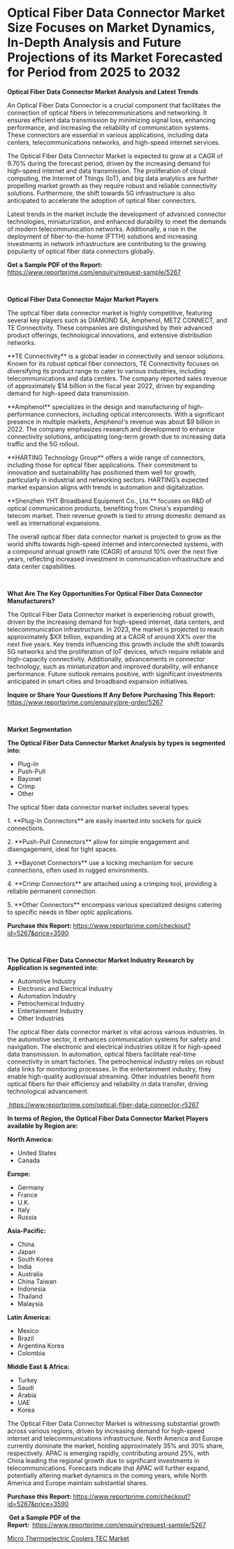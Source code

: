 <p><h1>Optical Fiber Data Connector Market Size Focuses on Market Dynamics, In-Depth Analysis and Future Projections of its Market Forecasted for Period from 2025 to 2032</h1></p><p><strong>Optical Fiber Data Connector Market Analysis and Latest Trends</strong></p>
<p><p>An Optical Fiber Data Connector is a crucial component that facilitates the connection of optical fibers in telecommunications and networking. It ensures efficient data transmission by minimizing signal loss, enhancing performance, and increasing the reliability of communication systems. These connectors are essential in various applications, including data centers, telecommunications networks, and high-speed internet services.</p><p>The Optical Fiber Data Connector Market is expected to grow at a CAGR of 9.70% during the forecast period, driven by the increasing demand for high-speed internet and data transmission. The proliferation of cloud computing, the Internet of Things (IoT), and big data analytics are further propelling market growth as they require robust and reliable connectivity solutions. Furthermore, the shift towards 5G infrastructure is also anticipated to accelerate the adoption of optical fiber connectors.</p><p>Latest trends in the market include the development of advanced connector technologies, miniaturization, and enhanced durability to meet the demands of modern telecommunication networks. Additionally, a rise in the deployment of fiber-to-the-home (FTTH) solutions and increasing investments in network infrastructure are contributing to the growing popularity of optical fiber data connectors globally.</p></p>
<p><strong>Get a Sample PDF of the Report:&nbsp;</strong> <a href="https://www.reportprime.com/enquiry/request-sample/5267?utm_campaign=3040&utm_medium=2&utm_source=Github&utm_content=ia&utm_term=19032025&utm_id=optical-fiber-data-connector">https://www.reportprime.com/enquiry/request-sample/5267</a></p>
<p>&nbsp;</p>
<p><strong>Optical Fiber Data Connector Major Market Players</strong></p>
<p><p>The optical fiber data connector market is highly competitive, featuring several key players such as DIAMOND SA, Amphenol, METZ CONNECT, and TE Connectivity. These companies are distinguished by their advanced product offerings, technological innovations, and extensive distribution networks.</p><p>**TE Connectivity** is a global leader in connectivity and sensor solutions. Known for its robust optical fiber connectors, TE Connectivity focuses on diversifying its product range to cater to various industries, including telecommunications and data centers. The company reported sales revenue of approximately $14 billion in the fiscal year 2022, driven by expanding demand for high-speed data transmission.</p><p>**Amphenol** specializes in the design and manufacturing of high-performance connectors, including optical interconnects. With a significant presence in multiple markets, Amphenol's revenue was about $9 billion in 2022. The company emphasizes research and development to enhance connectivity solutions, anticipating long-term growth due to increasing data traffic and the 5G rollout.</p><p>**HARTING Technology Group** offers a wide range of connectors, including those for optical fiber applications. Their commitment to innovation and sustainability has positioned them well for growth, particularly in industrial and networking sectors. HARTING’s expected market expansion aligns with trends in automation and digitalization.</p><p>**Shenzhen YHT Broadband Equipment Co., Ltd.** focuses on R&D of optical communication products, benefiting from China's expanding telecom market. Their revenue growth is tied to strong domestic demand as well as international expansions.</p><p>The overall optical fiber data connector market is projected to grow as the world shifts towards high-speed internet and interconnected systems, with a compound annual growth rate (CAGR) of around 10% over the next five years, reflecting increased investment in communication infrastructure and data center capabilities.</p></p>
<p>&nbsp;</p>
<p><strong>What Are The Key Opportunities For Optical Fiber Data Connector Manufacturers?</strong></p>
<p><p>The Optical Fiber Data Connector market is experiencing robust growth, driven by the increasing demand for high-speed internet, data centers, and telecommunication infrastructure. In 2023, the market is projected to reach approximately $XX billion, expanding at a CAGR of around XX% over the next five years. Key trends influencing this growth include the shift towards 5G networks and the proliferation of IoT devices, which require reliable and high-capacity connectivity. Additionally, advancements in connector technology, such as miniaturization and improved durability, will enhance performance. Future outlook remains positive, with significant investments anticipated in smart cities and broadband expansion initiatives.</p></p>
<p><strong>Inquire or Share Your Questions If Any Before Purchasing This Report:</strong> <a href="https://www.reportprime.com/enquiry/pre-order/5267?utm_campaign=3040&utm_medium=2&utm_source=Github&utm_content=ia&utm_term=19032025&utm_id=optical-fiber-data-connector">https://www.reportprime.com/enquiry/pre-order/5267</a></p>
<p>&nbsp;</p>
<p><strong>Market Segmentation</strong></p>
<p><strong>The Optical Fiber Data Connector Market Analysis by types is segmented into:</strong></p>
<p><ul><li>Plug-In</li><li>Push-Pull</li><li>Bayonet</li><li>Crimp</li><li>Other</li></ul></p>
<p><p>The optical fiber data connector market includes several types: </p><p>1. **Plug-In Connectors** are easily inserted into sockets for quick connections.</p><p>2. **Push-Pull Connectors** allow for simple engagement and disengagement, ideal for tight spaces.</p><p>3. **Bayonet Connectors** use a locking mechanism for secure connections, often used in rugged environments.</p><p>4. **Crimp Connectors** are attached using a crimping tool, providing a reliable permanent connection.</p><p>5. **Other Connectors** encompass various specialized designs catering to specific needs in fiber optic applications.</p></p>
<p><strong>Purchase this Report:&nbsp;</strong><a href="https://www.reportprime.com/checkout?id=5267&price=3590&utm_campaign=3040&utm_medium=2&utm_source=Github&utm_content=ia&utm_term=19032025&utm_id=optical-fiber-data-connector">https://www.reportprime.com/checkout?id=5267&price=3590</a></p>
<p>&nbsp;</p>
<p><strong>The Optical Fiber Data Connector Market Industry Research by Application is segmented into:</strong></p>
<p><ul><li>Automotive Industry</li><li>Electronic and Electrical Industry</li><li>Automation Industry</li><li>Petrochemical Industry</li><li>Entertainment Industry</li><li>Other Industries</li></ul></p>
<p><p>The optical fiber data connector market is vital across various industries. In the automotive sector, it enhances communication systems for safety and navigation. The electronic and electrical industries utilize it for high-speed data transmission. In automation, optical fibers facilitate real-time connectivity in smart factories. The petrochemical industry relies on robust data links for monitoring processes. In the entertainment industry, they enable high-quality audiovisual streaming. Other industries benefit from optical fibers for their efficiency and reliability in data transfer, driving technological advancement.</p></p>
<p><a href="https://www.reportprime.com/optical-fiber-data-connector-r5267?utm_campaign=3040&utm_medium=2&utm_source=Github&utm_content=ia&utm_term=19032025&utm_id=optical-fiber-data-connector">&nbsp;https://www.reportprime.com/optical-fiber-data-connector-r5267</a></p>
<p><strong>In terms of Region, the Optical Fiber Data Connector Market Players available by Region are:</strong></p>
<p>
    <p> <strong> North America: </strong>
        <ul>
            <li>United States</li>
            <li>Canada</li>
        </ul>
        </p> 
    <p> <strong> Europe: </strong>
        <ul>
            <li>Germany</li>
            <li>France</li>
            <li>U.K.</li>
            <li>Italy</li>
            <li>Russia</li>
        </ul>
        </p> 
    <p> <strong> Asia-Pacific: </strong>
        <ul>
            <li>China</li>
            <li>Japan</li>
            <li>South Korea</li>
            <li>India</li>
            <li>Australia</li>
            <li>China Taiwan</li>
            <li>Indonesia</li>
            <li>Thailand</li>
            <li>Malaysia</li>
        </ul>
        </p> 
    <p> <strong> Latin America: </strong>
        <ul>
            <li>Mexico</li>
            <li>Brazil</li>
            <li>Argentina Korea</li>
            <li>Colombia</li>
        </ul>
        </p> 
    <p> <strong> Middle East & Africa: </strong>
        <ul>
            <li>Turkey</li>
            <li>Saudi</li>
            <li>Arabia</li>
            <li>UAE</li>
            <li>Korea</li>
        </ul>
    </p>
    </p>
<p><p>The Optical Fiber Data Connector Market is witnessing substantial growth across various regions, driven by increasing demand for high-speed internet and telecommunications infrastructure. North America and Europe currently dominate the market, holding approximately 35% and 30% share, respectively. APAC is emerging rapidly, contributing around 25%, with China leading the regional growth due to significant investments in telecommunications. Forecasts indicate that APAC will further expand, potentially altering market dynamics in the coming years, while North America and Europe maintain substantial shares.</p></p>
<p><strong>Purchase this Report: </strong><a href="https://www.reportprime.com/checkout?id=5267&price=3590&utm_campaign=3040&utm_medium=2&utm_source=Github&utm_content=ia&utm_term=19032025&utm_id=optical-fiber-data-connector">https://www.reportprime.com/checkout?id=5267&price=3590</a></p>
<p>&nbsp;<strong>Get a Sample PDF of the Report:&nbsp;&nbsp;</strong><a href="https://www.reportprime.com/enquiry/request-sample/5267?utm_campaign=3040&utm_medium=2&utm_source=Github&utm_content=ia&utm_term=19032025&utm_id=optical-fiber-data-connector">https://www.reportprime.com/enquiry/request-sample/5267</a></p>
<p><strong></strong></p>
<p><p><a href="https://github.com/sadimsamid/Market-Research-Report-List-1/blob/main/micro-thermoelectric-coolers-tec-market.md?utm_campaign=3040&utm_medium=2&utm_source=Github&utm_content=ia&utm_term=19032025&utm_id=optical-fiber-data-connector">Micro Thermoelectric Coolers TEC Market</a></p></p>